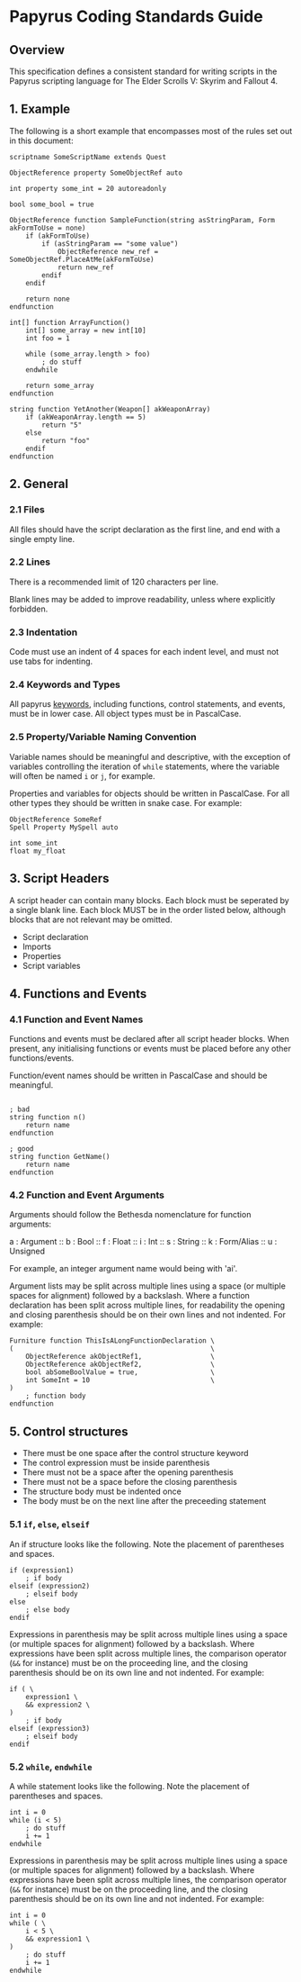 # Papyrus Coding Standards Guide

## Overview

This specification defines a consistent standard for writing scripts in the Papyrus scripting language for The Elder Scrolls V: Skyrim and Fallout 4.

## 1. Example

The following is a short example that encompasses most of the rules set out in this document:

```papyrus
scriptname SomeScriptName extends Quest

ObjectReference property SomeObjectRef auto

int property some_int = 20 autoreadonly

bool some_bool = true

ObjectReference function SampleFunction(string asStringParam, Form akFormToUse = none)
    if (akFormToUse)
        if (asStringParam == "some value")
            ObjectReference new_ref = SomeObjectRef.PlaceAtMe(akFormToUse)
            return new_ref
        endif
    endif

    return none
endfunction

int[] function ArrayFunction()
    int[] some_array = new int[10]
    int foo = 1

    while (some_array.length > foo)
        ; do stuff
    endwhile

    return some_array
endfunction

string function YetAnother(Weapon[] akWeaponArray)
    if (akWeaponArray.length == 5)
        return "5"
    else
        return "foo"
    endif
endfunction
```

## 2. General

### 2.1 Files

All files should have the script declaration as the first line, and end with a single empty line.

### 2.2 Lines

There is a recommended limit of 120 characters per line.

Blank lines may be added to improve readability, unless where explicitly forbidden.

### 2.3 Indentation

Code must use an indent of 4 spaces for each indent level, and must not use tabs for indenting.

### 2.4 Keywords and Types

All papyrus [keywords](https://www.creationkit.com/index.php?title=Keyword_Reference), including functions, control statements, and events, must be in lower case. All object types must be in PascalCase.

### 2.5 Property/Variable Naming Convention

Variable names should be meaningful and descriptive, with the exception of variables controlling the iteration of `while` statements, where the variable will often be named `i` or `j`, for example.

Properties and variables for objects should be written in PascalCase. For all other types they should be written in snake case. For example:

```papyrus
ObjectReference SomeRef
Spell Property MySpell auto

int some_int
float my_float
```

## 3. Script Headers

A script header can contain many blocks. Each block must be seperated by a single blank line. Each block MUST be in the order listed below, although blocks that are not relevant may be omitted.

* Script declaration
* Imports
* Properties
* Script variables

## 4. Functions and Events

### 4.1 Function and Event Names

Functions and events must be declared after all script header blocks. When present, any initialising functions or events must be placed before any other functions/events.

Function/event names should be written in PascalCase and should be meaningful.

```papyrus

; bad
string function n()
    return name
endfunction

; good
string function GetName()
    return name
endfunction
```

### 4.2 Function and Event Arguments

Arguments should follow the Bethesda nomenclature for function arguments:

a : Argument :: b : Bool :: f : Float :: i : Int :: s : String :: k : Form/Alias :: u : Unsigned

For example, an integer argument name would being with 'ai'.

Argument lists may be split across multiple lines using a space (or multiple spaces for alignment) followed by a backslash. Where a function declaration has been split across multiple lines, for readability the opening and closing parenthesis should be on their own lines and not indented. For example:

```papyrus
Furniture function ThisIsALongFunctionDeclaration \
(                                                 \
    ObjectReference akObjectRef1,                 \
    ObjectReference akObjectRef2,                 \
    bool abSomeBoolValue = true,                  \
    int SomeInt = 10                              \
)
    ; function body
endfunction
```

## 5. Control structures

* There must be one space after the control structure keyword
* The control expression must be inside parenthesis
* There must not be a space after the opening parenthesis
* There must not be a space before the closing parenthesis
* The structure body must be indented once
* The body must be on the next line after the preceeding statement

### 5.1 `if`, `else`, `elseif`

An if structure looks like the following. Note the placement of parentheses and spaces.

```papyrus
if (expression1)
    ; if body
elseif (expression2)
    ; elseif body
else
    ; else body
endif
```

Expressions in parenthesis may be split across multiple lines using a space (or multiple spaces for alignment) followed by a backslash. Where expressions have been split across multiple lines, the comparison operator (`&&` for instance) must be on the proceeding line, and the closing parenthesis should be on its own line and not indented. For example:

```papyrus
if ( \
    expression1 \
    && expression2 \
)
    ; if body
elseif (expression3)
    ; elseif body
endif
```

### 5.2 `while`, `endwhile`

A while statement looks like the following. Note the placement of parentheses and spaces.

```papyrus
int i = 0
while (i < 5)
    ; do stuff
    i += 1
endwhile
```

Expressions in parenthesis may be split across multiple lines using a space (or multiple spaces for alignment) followed by a backslash. Where expressions have been split across multiple lines, the comparison operator (`&&` for instance) must be on the proceeding line, and the closing parenthesis should be on its own line and not indented. For example:

```papyrus
int i = 0
while ( \
    i < 5 \
    && expression1 \
)
    ; do stuff
    i += 1
endwhile
```
